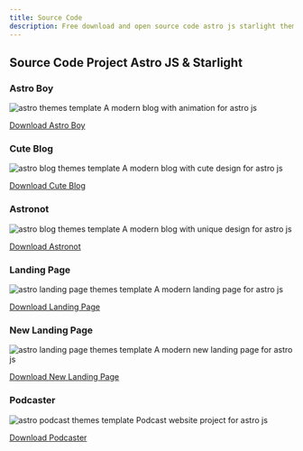 ```yaml
---
title: Source Code
description: Free download and open source code astro js starlight themes template
---
```


## Source Code Project Astro JS & Starlight

### Astro Boy

![astro themes template](https://public-files.gumroad.com/odmx842vpvux2ci4q0xc9nd04p81)
A modern blog with animation for astro js

[Download Astro Boy](https://www.hockeycomputindo.com/themes/astro/astro-js-template/)

### Cute Blog

![astro blog themes template](https://public-files.gumroad.com/hpaz4623rxadoa1q5wgbi5j6g13w)
A modern blog with cute design for astro js

[Download Cute Blog](https://www.hockeycomputindo.com/themes/astro/astro-blog-themes/)

### Astronot

![astro blog themes template](https://public-files.gumroad.com/9fg819b046ohpyjbhqb6med0wcxv)
A modern blog with unique design for astro js

[Download Astronot](https://www.hockeycomputindo.com/themes/astro/astronot-astrojs/)

### Landing Page

![astro landing page themes template](https://public-files.gumroad.com/rlusdnj86ihmlfsaepvawegs8ytl)
A modern landing page for astro js

[Download Landing Page](https://www.hockeycomputindo.com/themes/astro/astro-landingpage/)

### New Landing Page

![astro landing page themes template](https://public-files.gumroad.com/lr5cqv408dfkdn4biiex8o5q6adc)
A modern new landing page for astro js

[Download New Landing Page](https://www.hockeycomputindo.com/themes/astro/new-astro-landingpage/)

### Podcaster

![astro podcast themes template](https://public-files.gumroad.com/i5irnh21w83p4ceqqjqhy8kzffrh)
Podcast website project for astro js

[Download Podcaster](https://www.hockeycomputindo.com/themes/astro/astro-podcast-website/)
